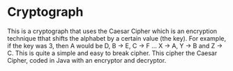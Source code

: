 # Cryptograph
This is a cryptograph that uses the Caesar Cipher which is an encryption technique tthat shifts the alphabet by a certain value (the key). For example, if the key was 3, then A would be D, B -> E, C -> F ... X -> A, Y -> B and Z -> C. This is quite a simple and easy to break cipher. This cipher the Caesar Cipher, coded in Java with an encryptor and decryptor.
